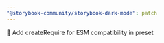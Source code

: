 ```yaml
---
"@storybook-community/storybook-dark-mode": patch
---
```


 🐛 Add createRequire for ESM compatibility in preset
